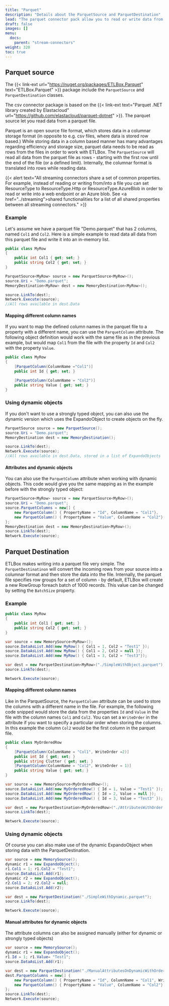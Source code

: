 ```yaml
---
title: "Parquet"
description: "Details about the ParquetSource and ParquetDestination"
lead: "The parquet connector pack allow you to read or write data from or into parquet files."
draft: false
images: []
menu:
  docs:
    parent: "stream-connectors"
weight: 320
toc: true
---
```


## Parquet source

The {{< link-ext url="https://nuget.org/packages/ETLBox.Parquet" text="ETLBox.Parquet" >}} package include the `ParquetSource` and `ParquetDestination` classes.

The csv connector package is based on the {{< link-ext text="Parquet .NET library created by Elastacloud" url="https://github.com/elastacloud/parquet-dotnet" >}}.
The parquet source let you read data from a parquet file.

Parquet is an open source file format, which stores data in a columnar storage format (in opposite to e.g. csv files, where data is stored row based.) While storing data in a column based manner has many advantages regarding efficiency and storage size, parquet data needs to be read as rows from the files in order to work with ETLBox.
The `ParquetSource` will read all data from the parquet file as rows - starting with the first row until the end of the file (or a defined limit). Internally, the columnar format is translated into rows while reading data.

{{< alert text="All streaming connectors share a set of common properties. For example, instead of reading or writing from/into a file you can set ResourceType to ResourceType.Http or ResourceType.AzureBlob in order to read or write into a web endpoint or an Azure blob. See <a href=\"../streaming\">shared functionalities</a> for a list of all shared properties between all streaming connectors."  >}}

### Example

Let's assume we have a parquet file "Demo.parquet" that has 2 columns, named `Col1` and `Col2`. Here is a simple example to read data all data from this parquet file and write it into an in-memory list.

```C#
public class MyRow
{
    public int Col1 { get; set; }
    public string Col2 { get; set; }
}

ParquetSource<MyRow> source = new ParquetSource<MyRow>();
source.Uri = "Demo.parquet";
MemoryDestination<MyRow> dest = new MemoryDestination<MyRow>();

source.LinkTo(dest);
Network.Execute(source);
//All rows available in dest.Data
```

#### Mapping different column names

If you want to map the defined column names in the parquet file to a property with a different name, you can use the `ParquetColumn` attribute.
The following object definition would work with the same file as in the previous example, but would map `Col1` from the file with the property `Id` and `Col2` with the property `Value`.

```C#
public class MyRow
{
    [ParquetColumn(ColumnName ="Col1")]
    public int Id { get; set; }

    [ParquetColumn(ColumnName = "Col2")]
    public string Value { get; set; }
}
```

### Using dynamic objects

If you don't want to use a strongly typed object, you can also use the dynamic version which uses the ExpandoObject to create objects on the fly.

```C#
ParquetSource source = new ParquetSource();
source.Uri = "Demo.parquet";
MemoryDestination dest = new MemoryDestination();

source.LinkTo(dest);
Network.Execute(source);
//All rows available in dest.Data, stored in a list of ExpandoObjects
```

#### Attributes and dynamic objects

You can also use the `ParquetColumn` attribute when working with dynamic objects. This code would give you the same mapping as in the example before with the strongly typed object:

```C#
ParquetSource<MyRow> source = new ParquetSource<MyRow>();
source.Uri = "Demo.parquet";
source.ParquetColumns = new[] {
    new ParquetColumn() { PropertyName = "Id", ColumnName = "Col1"},
    new ParquetColumn() { PropertyName = "Value", ColumnName = "Col2"},
};
MemoryDestination dest = new MemoryDestination<MyRow>();
source.LinkTo(dest);
Network.Execute(source);
```

## Parquet Destination

ETLBox makes writing into a parquet file very simple. The `ParquetDestinatinon` will convert the incoming rows from your source into a columnar format and then store the data into the file. Internally, the parquet file specifies row groups for a set of column - by default, ETLBox will create a new RowGroup foreach batch of 1000 records. This value can be changed by setting the `BatchSize` property.

### Example

```C#
public class MyRow
{
    public int Col1 { get; set; }
    public string Col2 { get; set; }
}

var source = new MemorySource<MyRow>();
source.DataAsList.Add(new MyRow() { Col1 = 1, Col2 = "Test1" });
source.DataAsList.Add(new MyRow() { Col1 = 2, Col2 = null });
source.DataAsList.Add(new MyRow() { Col1 = 3, Col2 = "Test3"});

var dest = new ParquetDestination<MyRow>("./SimpleWithObject.parquet");
source.LinkTo(dest);

Network.Execute(source);
```

#### Mapping different column names

Like in the ParquetSource, the `ParquetColumn` attribute can be used to store the columns with a different name in the file. For example, the following code snipped would store the data from the properties `Id` and `Value` in the file with the column names `Col1` and `Col2`. You can set a `WriteOrder` in the attribute if you want to specify a particular order when storing the columns. In this example the column `Col2` would be the first column in the parquet file.

```C#
public class MyOrderedRow
{
    [ParquetColumn(ColumnName = "Col1", WriteOrder =2)]
    public int Id { get; set; }
    public string Clutter { get; set; }
    [ParquetColumn(ColumnName = "Col2", WriteOrder = 1)]
    public string Value { get; set; }
}

var source = new MemorySource<MyOrderedRow>();
source.DataAsList.Add(new MyOrderedRow() { Id = 1, Value = "Test1" });
source.DataAsList.Add(new MyOrderedRow() { Id = 2, Value = null });
source.DataAsList.Add(new MyOrderedRow() { Id = 3, Value = "Test3" });

var dest = new ParquetDestination<MyOrderedRow>("./AttributesWithOrder.parquet");
source.LinkTo(dest);

Network.Execute(source);
```

### Using dynamic objects

Of course you can also make use of the dynamic ExpandoObject when storing data with the ParquetDestination.

```C#
var source = new MemorySource();
dynamic r1 = new ExpandoObject();
r1.Col1 = 1; r1.Col2 = "Test1";
source.DataAsList.Add(r1);
dynamic r2 = new ExpandoObject();
r2.Col1 = 2; r2.Col2 = null;
source.DataAsList.Add(r2);

var dest = new ParquetDestination("./SimpleWithDynamic.parquet");
source.LinkTo(dest);

Network.Execute(source);
```

#### Manual attributes for dynamic objects

The attribute columns can also be assigned manually (either for dynamic or strongly typed objects)

```C#
var source = new MemorySource();
dynamic r1 = new ExpandoObject();
r1.Id = 1; r1.Value= "Test1";
source.DataAsList.Add(r1);

var dest = new ParquetDestination("./ManualAttributesOnDynamicWithOrder.parquet");
dest.ParquetColumns = new[] {
    new ParquetColumn() { PropertyName = "Id", ColumnName = "Col1", WriteOrder = 2},
    new ParquetColumn() { PropertyName = "Value", ColumnName = "Col2"}
};
source.LinkTo(dest);
Network.Execute(source);
```
